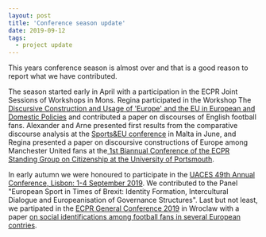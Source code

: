 ```yaml
---
layout: post
title: 'Conference season update'
date: 2019-09-12
tags:
  - project update
---
```

This years conference season is almost over and that is a good reason to report what we have contributed. 

The season started early in April with a participation in the ECPR Joint Sessions of Workshops in Mons. Regina participated in the Workshop The <a href="https://ecpr.eu/Events/PanelDetails.aspx?PanelID=7714&amp;EventID=121">Discursive Construction and Usage of 'Europe' and the EU in European and Domestic Policies</a> and contributed a paper on discourses of English football fans.  Alexander and Arne presented first results from the comparative discourse analysis at the <a href="https://www.sportandeu.com/2019-conference">Sports&amp;EU conference</a> in Malta in June, and Regina presented a paper on discoursive constructions of Europe among Manchester United fans at the<a href="http://www2.port.ac.uk/jean-monnet-centre-of-excellence-for-the-study-of-a-transnational-europe/events/citizenship-workshop-and-conference/"> 1st Biannual Conference of the ECPR Standing Group on Citizenship at the University of Portsmouth</a>.

In early autumn we were honoured to participate in the <a href="https://www.uaces.org/events/conferences/lisbon/">UACES 49th Annual Conference, Lisbon: 1-4 September 2019</a>. We contributed to the Panel "European Sport in Times of Brexit: Identity Formation, Intercultural Dialogue and Europeanisation of Governance Structures". Last but not least, we partipated in the <a href="https://ecpr.eu/Events/EventDetails.aspx?EventID=123">ECPR General Conference 2019</a> in Wroclaw with a paper <a href="https://ecpr.eu/Events/PaperDetails.aspx?PaperID=45085&amp;EventID=123">on social identifications among football fans in several European contries</a>.